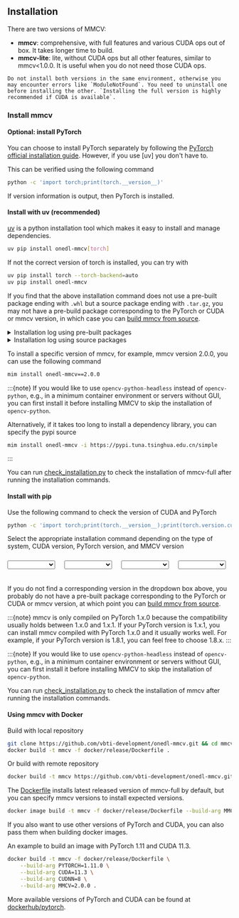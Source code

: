 ## Installation

There are two versions of MMCV:

- **mmcv**: comprehensive, with full features and various CUDA ops out of box. It takes longer time to build.
- **mmcv-lite**: lite, without CUDA ops but all other features, similar to mmcv\<1.0.0. It is useful when you do not need those CUDA ops.

```{warning}
Do not install both versions in the same environment, otherwise you may encounter errors like `ModuleNotFound`. You need to uninstall one before installing the other. `Installing the full version is highly recommended if CUDA is available`.
```

### Install mmcv

#### Optional: install PyTorch

You can choose to install PyTorch separately by following the [PyTorch official installation guide](https://pytorch.org/get-started/locally/#start-locally). However, if you use \[uv\] you don't have to.

This can be verified using the following command

```bash
python -c 'import torch;print(torch.__version__)'
```

If version information is output, then PyTorch is installed.

#### Install with uv (recommended)

[uv](https://docs.astral.sh/uv/) is a python installation tool which makes it easy to install and manage dependencies.

```bash
uv pip install onedl-mmcv[torch]
```

If not the correct version of torch is installed, you can try with

```bash
uv pip install torch --torch-backend=auto
uv pip install onedl-mmcv
```

If you find that the above installation command does not use a pre-built package ending with `.whl` but a source package ending with `.tar.gz`, you may not have a pre-build package corresponding to the PyTorch or CUDA or mmcv version, in which case you can [build mmcv from source](build.md).

<details>
<summary>Installation log using pre-built packages</summary>

Looking in links: https://pub-ed9ed750ddcc469da251e2d1a2cea382.r2.dev/mmcv/dist/cu102/torch1.8.0/index.html<br />
Collecting mmcv<br />
<b>Downloading https://pub-ed9ed750ddcc469da251e2d1a2cea382.r2.dev/mmcv/dist/cu102/torch1.8.0/mmcv-2.0.0-cp38-cp38-manylinux1_x86_64.whl</b>

</details>

<details>
<summary>Installation log using source packages</summary>

Looking in links: https://pub-ed9ed750ddcc469da251e2d1a2cea382.r2.dev/mmcv/dist/cu102/torch1.8.0/index.html<br />
Collecting mmcv==2.0.0<br />
<b>Downloading mmcv-2.0.0.tar.gz</b>

</details>

To install a specific version of mmcv, for example, mmcv version 2.0.0, you can use the following command

```bash
mim install onedl-mmcv==2.0.0
```

:::{note}
If you would like to use `opencv-python-headless` instead of `opencv-python`,
e.g., in a minimum container environment or servers without GUI,
you can first install it before installing MMCV to skip the installation of `opencv-python`.

Alternatively, if it takes too long to install a dependency library, you can specify the pypi source

```bash
mim install onedl-mmcv -i https://pypi.tuna.tsinghua.edu.cn/simple
```

:::

You can run [check_installation.py](https://github.com/vbti-development/onedl-mmcv/blob/main/.dev_scripts/check_installation.py) to check the installation of mmcv-full after running the installation commands.

#### Install with pip

Use the following command to check the version of CUDA and PyTorch

```bash
python -c 'import torch;print(torch.__version__);print(torch.version.cuda)'
```

Select the appropriate installation command depending on the type of system, CUDA version, PyTorch version, and MMCV version

<html>
<body>
<style>
    select {
        /*z-index: 1000;*/
        position: absolute;
        top: 10px;
        width: 6.7rem;
    }
    #select-container {
        position: relative;
        height: 30px;
    }
    #select-cmd {
        background-color: #f5f6f7;
        font-size: 14px;
        margin-top: 20px;
    }
    /* 让每一个都间隔1.3rem */
    #select-os {
        /* left: 1.375rem; */
        left: 0;
    }
    #select-cuda {
        /* left: 9.375rem;    9.375 = 1.375 + 6.7 + 1.3 */
        left: 8rem;
    }
    #select-torch {
        /* left: 17.375rem;    17.375 = 9.375 + 6.7 + 1.3 */
        left: 16rem;
    }
    #select-mmcv {
        /* left: 25.375rem;    25.375 = 17.375 + 6.7 + 1.3 */
        left: 24rem;
    }
</style>
<div id="select-container">
    <select
            size="1"
            onmousedown="handleSelectMouseDown(this.id)"
            onclick="clickOutside(this, () => handleSelectBlur(this.id))"
            onchange="changeOS(this.value)"
            id="select-os">
    </select>
    <select
            size="1"
            onmousedown="handleSelectMouseDown(this.id)"
            onclick="clickOutside(this, () => handleSelectBlur(this.is))"
            onchange="changeCUDA(this.value)"
            id="select-cuda">
    </select>
    <select
            size="1"
            onmousedown="handleSelectMouseDown(this.id)"
            onclick="clickOutside(this, () => handleSelectBlur(this.is))"
            onchange="changeTorch(this.value)"
            id="select-torch">
    </select>
    <select
            size="1"
            onmousedown="handleSelectMouseDown(this.id)"
            onclick="clickOutside(this, () => handleSelectBlur(this.is))"
            onchange="changeMMCV(this.value)"
            id="select-mmcv">
    </select>
</div>
<pre id="select-cmd"></pre>
</body>
<script>
    // 各个select当前的值
    let osVal, cudaVal, torchVal, mmcvVal;
    function clickOutside(targetDom, handler) {
        const clickHandler = (e) => {
            if (!targetDom || targetDom.contains(e.target)) return;
            handler?.();
            document.removeEventListener('click', clickHandler, false);
        };
        document.addEventListener('click', clickHandler, false);
    }
    function changeMMCV(val) {
        mmcvVal = val;
        change("select-mmcv");
    }
    function changeTorch(val) {
        torchVal = val;
        change("select-torch");
    }
    function changeCUDA(val) {
        cudaVal = val;
        change("select-cuda");
    }
    function changeOS(val) {
        osVal = val;
        change("select-os");
    }
    // 控制size大小相关的几个方法
    function handleSelectMouseDown(id) {
        const dom = document.getElementById(id);
        if (!dom) return;
        const len = dom?.options?.length;
        if (len >= 10) {
            dom.size = 10;
            dom.style.zIndex = 100;
        }
    }
    function handleSelectClick() {
        const selects = Array.from(document.getElementsByTagName("select"));
        selects.forEach(select => {
            select.size = 1;
        });
    }
    function handleSelectBlur(id) {
        const dom = document.getElementById(id);
        if (!dom) {
            // 如果没有指定特定的id，那就直接把所有的select都设置成size = 1
            handleSelectClick();
            return;
        }
        dom.size = 1;
        dom.style.zIndex = 1;
    }
    function changeCmd() {
        const cmd = document.getElementById("select-cmd");
        let cmdString = "pip install onedl-mmcv=={mmcv_version} -f https://pub-ed9ed750ddcc469da251e2d1a2cea382.r2.dev/mmcv/dist/{cu_version}/{torch_version}/index.html";
        // e.g: pip install onedl-mmcv==2.0.0rc1 -f https://pub-ed9ed750ddcc469da251e2d1a2cea382.r2.dev/mmcv/dist/cu111/torch1.9/index.html
        let cudaVersion;
        if (cudaVal === "cpu" || cudaVal === "mps") {
            cudaVersion = "cpu";
        } else {
            cudaVersion = `cu${cudaVal.split(".").join("")}`;
        }
        const torchVersion = `torch${torchVal.substring(0, torchVal.length - 2)}`;
        cmdString = cmdString.replace("{cu_version}", cudaVersion).replace("{mmcv_version}", mmcvVal).replace("{torch_version}", torchVersion);
        cmd.textContent = cmdString;
    }
    // string数组去重
    function unique(arr) {
        if (!arr || !Array.isArray(arr)) return [];
        return [...new Set(arr)];
    }
    // 根据string数组生成option的DocumentFragment
    function genOptionFragment(data, id) {
        const name = id.includes("-")? id.split("-")[1] : id;
        const fragment = new DocumentFragment();
        data.forEach(option => {
            const ele = document.createElement("option");
            let text = `${name} ${option}`;
            if (name === "os" || option.toUpperCase() === "CPU" || option.toUpperCase() === "MPS") {
                text = `${option}`;
            }
            ele.textContent = text;
            // 添加value属性，方便下拉框选择时直接读到数据
            ele.value = option;
            // 添加点击事件监听
            ele.addEventListener('click', handleSelectClick);
            fragment.appendChild(ele);
        });
        return fragment;
    }
    // 在dom树中找到id对应的dom（select元素），并将生成的options添加到元素内
    function findAndAppend(data, id) {
        const fragment = genOptionFragment(data, id);
        const dom = document.getElementById(id);
        if (dom) dom.replaceChildren(fragment);
    }
    /**
     * change方法的重点在于
     * 1. 各个下拉框数据的联动
     *      OS ==> cuda ==> torch ==> mmcv
     * 2. 命令行的修改
     */
    function change(id) {
        const order = ["select-mmcv", "select-torch", "select-cuda", "select-os"];
        const idx = order.indexOf(id);
        if (idx === -1) return;
        const versionDetail = version[osVal];
        if (idx >= 3) {
            // 根据os修改cuda
            let cuda = [];
            versionDetail.forEach(v => {
                cuda.push(v.cuda);
            });
            cuda = unique(cuda);
            cudaVal = cuda[0];
            findAndAppend(cuda, "select-cuda");
        }
        if (idx >= 2) {
            // 根据cuda修改torch
            const torch = [];
            versionDetail.forEach(v => {
                if (v.cuda === cudaVal) torch.push(v.torch);
            });
            torchVal = torch[0];
            findAndAppend(torch, "select-torch");
        }
        if (idx >= 1) {
            // 根据torch修改mmcv
            let mmcv = [];
            versionDetail.forEach(v => {
                if (v.cuda === cudaVal && v.torch === torchVal) mmcv = v.mmcv;
            });
            mmcvVal = mmcv[0];
            findAndAppend(mmcv, "select-mmcv");
        }
        changeCmd();
    }
    // 初始化，处理version数据，并调用findAndAppend
    function init() {
        // 增加一个全局的click事件监听，作为select onBlur事件失效的兜底
        // document.addEventListener("click", handleSelectBlur);
        const version = window.version;
        // OS
        const os = Object.keys(version);
        osVal = os[0];
        findAndAppend(os, "select-os");
        change("select-os");
        changeCmd();
    }
    // 利用xhr获取本地version数据，如果作为html直接浏览的话需要使用本地服务器打开，否则会有跨域问题
    window.onload = function () {
        const url = "../_static/version.json"
        // 申明一个XMLHttpRequest
        const request = new XMLHttpRequest();
        // 设置请求方法与路径
        request.open("get", url);
        // 不发送数据到服务器
        request.send(null);
        //XHR对象获取到返回信息后执行
        request.onload = function () {
            // 返回状态为200，即为数据获取成功
            if (request.status !== 200) return;
            const data = JSON.parse(request.responseText);
            window.version = data;
            init();
        }
    }
</script>
</html>

If you do not find a corresponding version in the dropdown box above, you probably do not have a pre-built package corresponding to the PyTorch or CUDA or mmcv version, at which point you can [build mmcv from source](build.md).

:::{note}
mmcv is only compiled on PyTorch 1.x.0 because the compatibility
usually holds between 1.x.0 and 1.x.1. If your PyTorch version is 1.x.1, you
can install mmcv compiled with PyTorch 1.x.0 and it usually works well.
For example, if your PyTorch version is 1.8.1, you can feel free to choose 1.8.x.
:::

:::{note}
If you would like to use `opencv-python-headless` instead of `opencv-python`,
e.g., in a minimum container environment or servers without GUI,
you can first install it before installing MMCV to skip the installation of `opencv-python`.

You can run [check_installation.py](https://github.com/vbti-development/onedl-mmcv/blob/main/.dev_scripts/check_installation.py) to check the installation of mmcv after running the installation commands.

#### Using mmcv with Docker

Build with local repository

```bash
git clone https://github.com/vbti-development/onedl-mmcv.git && cd mmcv
docker build -t mmcv -f docker/release/Dockerfile .
```

Or build with remote repository

```bash
docker build -t mmcv https://github.com/vbti-development/onedl-mmcv.git#main:docker/release
```

The [Dockerfile](release/Dockerfile) installs latest released version of mmcv-full by default, but you can specify mmcv versions to install expected versions.

```bash
docker image build -t mmcv -f docker/release/Dockerfile --build-arg MMCV=2.0.0 .
```

If you also want to use other versions of PyTorch and CUDA, you can also pass them when building docker images.

An example to build an image with PyTorch 1.11 and CUDA 11.3.

```bash
docker build -t mmcv -f docker/release/Dockerfile \
    --build-arg PYTORCH=1.11.0 \
    --build-arg CUDA=11.3 \
    --build-arg CUDNN=8 \
    --build-arg MMCV=2.0.0 .
```

More available versions of PyTorch and CUDA can be found at [dockerhub/pytorch](https://hub.docker.com/r/pytorch/pytorch/tags).
